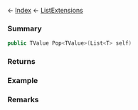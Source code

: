 ← [Index](Api-Index) ← [ListExtensions](System.Collections.Generic.ListExtensions)

### Summary

```csharp
public TValue Pop<TValue>(List<T> self)
```

### Returns

### Example

### Remarks

